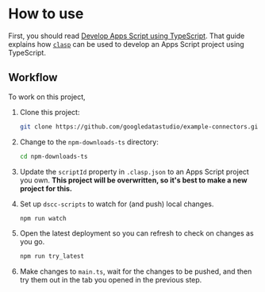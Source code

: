 # How to use

First, you should read [Develop Apps Script using TypeScript]. That guide
explains how [`clasp`] can be used to develop an Apps Script project using
TypeScript.

## Workflow

To work on this project,

1.  Clone this project:

    ```sh
    git clone https://github.com/googledatastudio/example-connectors.git
    ```

1.  Change to the `npm-downloads-ts` directory:

    ```sh
    cd npm-downloads-ts
    ```

1.  Update the `scriptId` property in `.clasp.json` to an Apps Script project
    you own. **This project will be overwritten, so it's best to make a new
    project for this.**

1.  Set up `dscc-scripts` to watch for (and push) local changes.

    ```sh
    npm run watch
    ```

1.  Open the latest deployment so you can refresh to check on changes as you go.

    ```sh
    npm run try_latest
    ```

1.  Make changes to `main.ts`, wait for the changes to be pushed, and then try
    them out in the tab you opened in the previous step.

[Develop Apps Script using TypeScript]: https://developers.google.com/apps-script/guides/typescript
[`clasp`]: https://github.com/google/clasp
